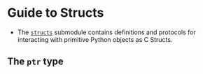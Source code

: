 # Guide to Structs

- The [`structs`](api/structs/index) submodule contains definitions and protocols for interacting with primitive Python objects as C Structs.

## The `ptr` type
